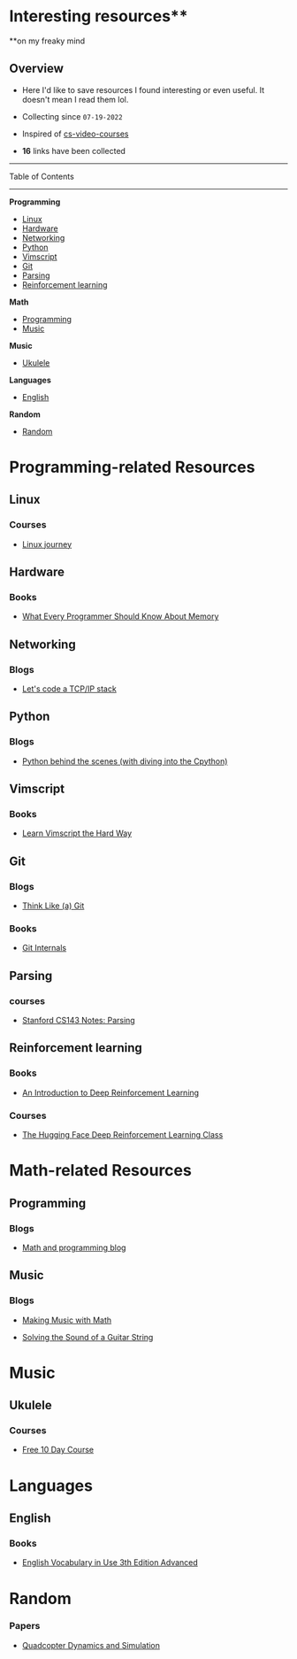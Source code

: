 # Interesting resources\*\*

\*\*on my freaky mind

## Overview

- Here I'd like to save resources I found interesting or even useful. It doesn't mean I read them lol.

- Collecting since `07-19-2022`

- Inspired of [cs-video-courses](https://github.com/Developer-Y/cs-video-courses)

- **16** links have been collected

---

Table of Contents

---

**Programming**

- [Linux](#linux)
- [Hardware](#hardware)
- [Networking](#networking)
- [Python](#python)
- [Vimscript](#vimscript)
- [Git](#git)
- [Parsing](#parsing)
- [Reinforcement learning](#reinforcement-learning)

**Math**

- [Programming](#programming)
- [Music](#music)

**Music**

- [Ukulele](#ukulele)

**Languages**

- [English](#english)

**Random**

- [Random](#random)

# Programming-related Resources

## Linux

### Courses

- [Linux journey](https://linuxjourney.com/)

## Hardware

### Books

- [What Every Programmer Should Know About Memory](https://akkadia.org/drepper/cpumemory.pdf)

## Networking

### Blogs

- [Let's code a TCP/IP stack](https://www.saminiir.com/lets-code-tcp-ip-stack-1-ethernet-arp/)

## Python

### Blogs

- [Python behind the scenes (with diving into the Cpython)](https://tenthousandmeters.com/)

## Vimscript

### Books

- [Learn Vimscript the Hard Way](https://learnvimscriptthehardway.stevelosh.com/)

## Git

### Blogs

- [Think Like (a) Git](https://think-like-a-git.net/)

### Books

- [Git Internals](https://github.com/pluralsight/git-internals-pdf)

## Parsing

### courses

- [Stanford CS143 Notes: Parsing](https://web.stanford.edu/class/archive/cs/cs143/cs143.1156/handouts/parsing.pdf)

## Reinforcement learning

### Books

- [An Introduction to Deep Reinforcement Learning](https://arxiv.org/pdf/1811.12560.pdf)

### Courses

- [The Hugging Face Deep Reinforcement Learning Class](https://github.com/huggingface/deep-rl-class)

# Math-related Resources

## Programming

### Blogs

- [Math and programming blog](https://jeremykun.com/)

## Music

### Blogs

- [Making Music with Math](https://aatishb.com/stringmath/)

- [Solving the Sound of a Guitar String](http://large.stanford.edu/courses/2007/ph210/pelc2/)

# Music

## Ukulele

### Courses

- [Free 10 Day Course](https://www.youtube.com/watch?v=5bTE5fbxDsc&list=PL-RYb_OMw7Ge2KE0P_RP83vZyWxoC4OiO)

# Languages

## English

### Books

- [English Vocabulary in Use 3th Edition Advanced](https://www.amazon.com/English-Vocabulary-Use-Advanced-answers/dp/312541024X)

# Random

### Papers

- [Quadcopter Dynamics and Simulation](https://andrew.gibiansky.com/blog/physics/quadcopter-dynamics/)
